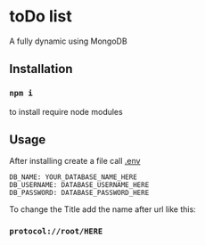 # toDo list
A fully dynamic using MongoDB

## Installation
### `npm i` 
to install require node modules

## Usage

After installing create a file call [.env](https://nodejs.dev/learn/how-to-read-environment-variables-from-nodejs)
```.env
DB_NAME: YOUR_DATABASE_NAME_HERE
DB_USERNAME: DATABASE_USERNAME_HERE
DB_PASSWORD: DATABASE_PASSWORD_HERE
```

To change the Title add the name after url like this:
### `protocol://root/HERE`


